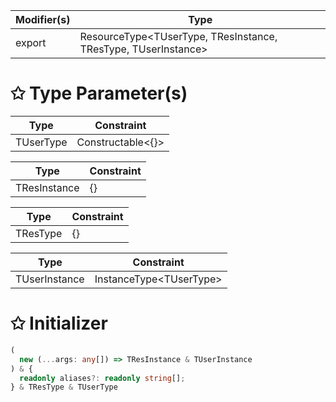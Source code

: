 | Modifier(s)                            | Type                     |
|----------------------------------------|--------------------------|
| export | ResourceType&lt;TUserType, TResInstance, TResType, TUserInstance&gt; |

# &#10025; Type Parameter(s)

| Type      | Constraint              |
| --------- | ----------------------- |
| TUserType | Constructable&lt;{}&gt; |

| Type         | Constraint |
| ------------ | ---------- |
| TResInstance | {}         |

| Type     | Constraint |
| -------- | ---------- |
| TResType | {}         |

| Type          | Constraint                    |
| ------------- | ----------------------------- |
| TUserInstance | InstanceType&lt;TUserType&gt; |

# &#10025; Initializer

```ts
(
  new (...args: any[]) => TResInstance & TUserInstance
) & {
  readonly aliases?: readonly string[];
} & TResType & TUserType
```